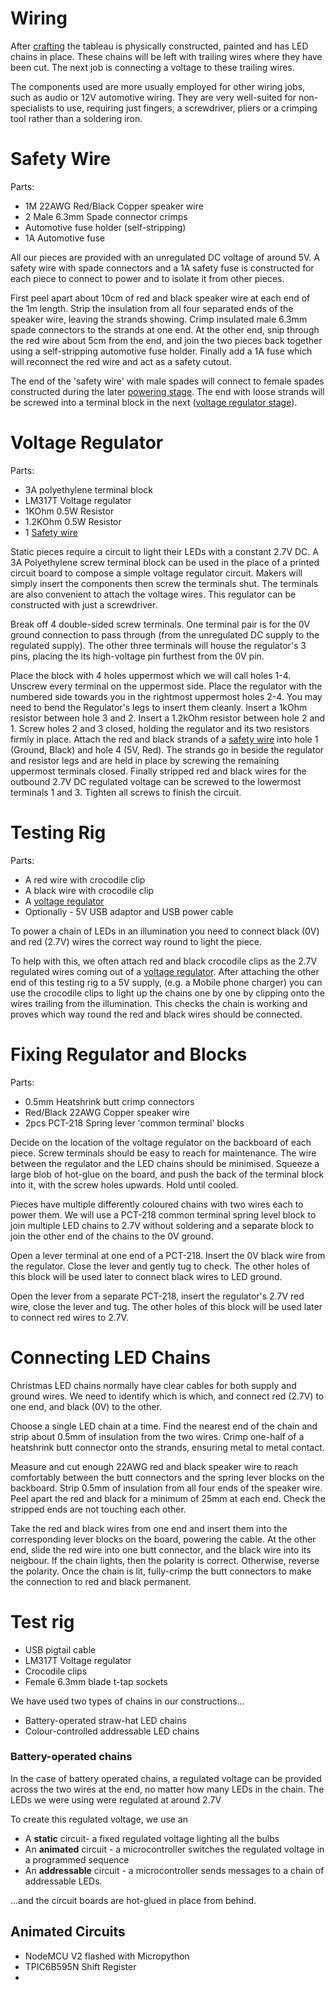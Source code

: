 # Wiring

After [crafting](./crafting.md) the tableau is physically constructed, painted and has LED chains in place. These chains will be left with trailing wires where they have been cut. The next job is connecting a voltage to these trailing wires.

The components used are more usually employed for other wiring jobs, such as audio or 12V automotive wiring. They are very well-suited for non-specialists to use, requiring just fingers, a screwdriver, pliers or a crimping tool rather than a soldering iron.

# Safety Wire

Parts:

- 1M 22AWG Red/Black Copper speaker wire
- 2 Male 6.3mm Spade connector crimps
- Automotive fuse holder (self-stripping)
- 1A Automotive fuse

All our pieces are provided with an unregulated DC voltage of around 5V. A safety wire with spade connectors and a 1A safety fuse is constructed for each piece to connect to power and to isolate it from other pieces.

First peel apart about 10cm of red and black speaker wire at each end of the 1m length. Strip the insulation from all four separated ends of the speaker wire, leaving the strands showing. Crimp insulated male 6.3mm spade connectors to the strands at one end. At the other end, snip through the red wire about 5cm from the end, and join the two pieces back together using a self-stripping automotive fuse holder. Finally add a 1A fuse which will reconnect the red wire and act as a safety cutout.

The end of the 'safety wire' with male spades will connect to female spades constructed during the later [powering stage](./powering.md). The end with loose strands will be screwed into a terminal block in the next ([voltage regulator stage](#voltage-regulator)).

# Voltage Regulator

Parts:

- 3A polyethylene terminal block
- LM317T Voltage regulator
- 1KOhm 0.5W Resistor
- 1.2KOhm 0.5W Resistor
- 1 [Safety wire](#safety-wire)

Static pieces require a circuit to light their LEDs with a constant 2.7V DC. A 3A Polyethylene screw terminal block can be used in the place of a printed circuit board to compose a simple voltage regulator circuit. Makers will simply insert the components then screw the terminals shut. The terminals are also convenient to attach the voltage wires. This regulator can be constructed with just a screwdriver.

Break off 4 double-sided screw terminals. One terminal pair is for the 0V ground connection to pass through (from the unregulated DC supply to the regulated supply). The other three terminals will house the regulator's 3 pins, placing the its high-voltage pin furthest from the 0V pin.

Place the block with 4 holes uppermost which we will call holes 1-4. Unscrew every terminal on the uppermost side. Place the regulator with the numbered side towards you in the rightmost uppermost holes 2-4. You may need to bend the Regulator's legs to insert them cleanly. Insert a 1kOhm resistor between hole 3 and 2. Insert a 1.2kOhm resistor between hole 2 and 1. Screw holes 2 and 3 closed, holding the regulator and its two resistors firmly in place. Attach the red and black strands of a [safety wire](#safety-wire) into hole 1 (Ground, Black) and hole 4 (5V, Red). The strands go in beside the regulator and resistor legs and are held in place by screwing the remaining uppermost terminals closed. Finally stripped red and black wires for the outbound 2.7V DC regulated voltage can be screwed to the lowermost terminals 1 and 3. Tighten all screws to finish the circuit.

# Testing Rig

Parts:

- A red wire with crocodile clip
- A black wire with crocodile clip
- A [voltage regulator](#voltage-regulator)
- Optionally - 5V USB adaptor and USB power cable

To power a chain of LEDs in an illumination you need to connect black (0V) and red (2.7V) wires the correct way round to light the piece.

To help with this, we often attach red and black crocodile clips as the 2.7V regulated wires coming out of a [voltage regulator](#voltage-regulator). After attaching the other end of this testing rig to a 5V supply, (e.g. a Mobile phone charger) you can use the crocodile clips to light up the chains one by one by clipping onto the wires trailing from the illumination. This checks the chain is working and proves which way round the red and black wires should be connected.

# Fixing Regulator and Blocks

Parts:

- 0.5mm Heatshrink butt crimp connectors
- Red/Black 22AWG Copper speaker wire
- 2pcs PCT-218 Spring lever 'common terminal' blocks

Decide on the location of the voltage regulator on the backboard of each piece. Screw terminals should be easy to reach for maintenance. The wire between the regulator and the LED chains should be minimised. Squeeze a large blob of hot-glue on the board, and push the back of the terminal block into it, with the screw holes upwards. Hold until cooled.

Pieces have multiple differently coloured chains with two wires each to power them. We will use a PCT-218 common terminal spring level block to join multiple LED chains to 2.7V without soldering and a separate block to join the other end of the chains to the 0V ground.

Open a lever terminal at one end of a PCT-218. Insert the 0V black wire from the regulator. Close the lever and gently tug to check. The other holes of this block will be used later to connect black wires to LED ground.

Open the lever from a separate PCT-218, insert the regulator's 2.7V red wire, close the lever and tug. The other holes of this block will be used later to connect red wires to 2.7V.

# Connecting LED Chains

Christmas LED chains normally have clear cables for both supply and ground wires. We need to identify which is which, and connect red (2.7V) to one end, and black (0V) to the other.

Choose a single LED chain at a time. Find the nearest end of the chain and strip about 0.5mm of insulation from the two wires. Crimp one-half of a heatshrink butt connector onto the strands, ensuring metal to metal contact.

Measure and cut enough 22AWG red and black speaker wire to reach comfortably between the butt connectors and the spring lever blocks on the backboard. Strip 0.5mm of insulation from all four ends of the speaker wire. Peel apart the red and black for a minimum of 25mm at each end. Check the stripped ends are not touching each other.

Take the red and black wires from one end and insert them into the corresponding lever blocks on the board, powering the cable. At the other end, slide the red wire into one butt connector, and the black wire into its neigbour. If the chain lights, then the polarity is correct. Otherwise, reverse the polarity. Once the chain is lit, fully-crimp the butt connectors to make the connection to red and black permanent.

# Test rig

- USB pigtail cable
- LM317T Voltage regulator
- Crocodile clips
- Female 6.3mm blade t-tap sockets

We have used two types of chains in our constructions...

- Battery-operated straw-hat LED chains
- Colour-controlled addressable LED chains

### Battery-operated chains

In the case of battery operated chains, a regulated voltage can be provided across the two wires at the end, no matter how many LEDs in the chain. The LEDs we were using were regulated at around 2.7V

To create this regulated voltage, we use an

- A **static** circuit- a fixed regulated voltage lighting all the bulbs
- An **animated** circuit - a microcontroller switches the regulated voltage in a programmed sequence
- An **addressable** circuit - a microcontroller sends messages to a chain of addressable LEDs.

...and the circuit boards are hot-glued in place from behind.

## Animated Circuits

- NodeMCU V2 flashed with Micropython
- TPIC6B595N Shift Register
-
